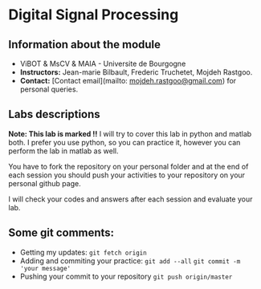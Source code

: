 # Digital Signal Processing



## Information about the module

* ViBOT & MsCV & MAIA - Universite de Bourgogne
* **Instructors:**  Jean-marie Bilbault, Frederic Truchetet, Mojdeh Rastgoo.
* **Contact:** [Contact email](mailto: mojdeh.rastgoo@gmail.com) for personal queries.

## Labs descriptions
**Note: This lab is marked !!**
I will try to cover this lab in python and matlab both.
I prefer you use python, so you can practice it, however you can perform the lab in matlab as well. 

You have to fork the repository on your personal folder and at the end of each session you should push your activities to your repository on your personal github page.

I will check your codes and answers after each session and evaluate your lab.

## Some git comments:
* Getting my updates: 
	`git fetch origin`
* Adding and commiting your practice:
	`git add --all`
	`git commit -m 'your message'`
* Pushing your commit to your repository 
	`git push origin/master`


